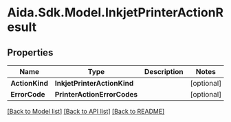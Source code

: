 # Aida.Sdk.Model.InkjetPrinterActionResult

## Properties

Name | Type | Description | Notes
------------ | ------------- | ------------- | -------------
**ActionKind** | **InkjetPrinterActionKind** |  | [optional] 
**ErrorCode** | **PrinterActionErrorCodes** |  | [optional] 

[[Back to Model list]](../README.md#documentation-for-models) [[Back to API list]](../README.md#documentation-for-api-endpoints) [[Back to README]](../README.md)


